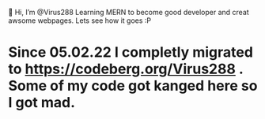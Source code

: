 👋 Hi, I’m @Virus288
Learning MERN to become good developer and creat awsome webpages. Lets see how it goes :P

# <b>Since 05.02.22 I completly migrated to https://codeberg.org/Virus288 . Some of my code got kanged here so I got mad.</b>
